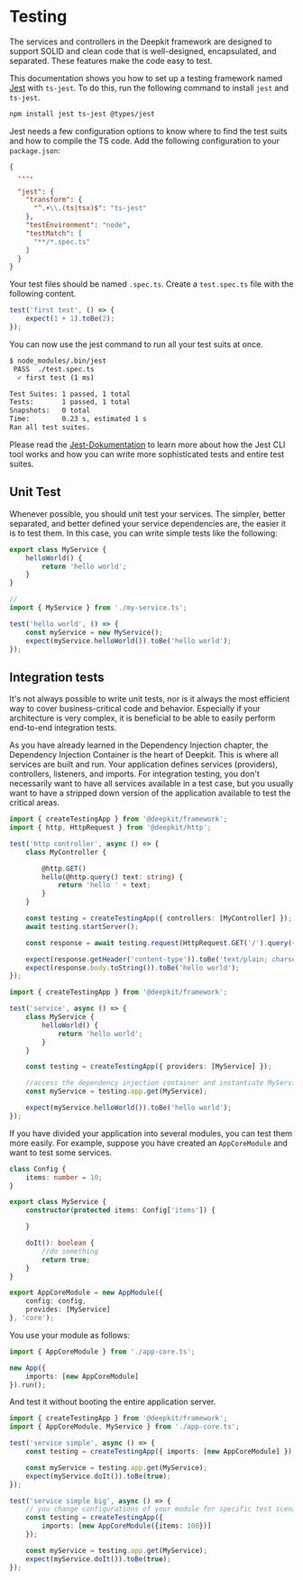 # Testing

The services and controllers in the Deepkit framework are designed to support SOLID and clean code that is well-designed, encapsulated, and separated. These features make the code easy to test.

This documentation shows you how to set up a testing framework named [Jest](https://jestjs.io) with `ts-jest`. To do this, run the following command to install `jest` and `ts-jest`.

```sh
npm install jest ts-jest @types/jest
```

Jest needs a few configuration options to know where to find the test suits and how to compile the TS code. Add the following configuration to your `package.json`:

```json title=package.json
{
  ...,

  "jest": {
    "transform": {
      "^.+\\.(ts|tsx)$": "ts-jest"
    },
    "testEnvironment": "node",
    "testMatch": [
      "**/*.spec.ts"
    ]
  }
}
```

Your test files should be named `.spec.ts`. Create a `test.spec.ts` file with the following content.

```typescript
test('first test', () => {
    expect(1 + 1).toBe(2);
});
```

You can now use the jest command to run all your test suits at once.

```sh
$ node_modules/.bin/jest
 PASS  ./test.spec.ts
  ✓ first test (1 ms)

Test Suites: 1 passed, 1 total
Tests:       1 passed, 1 total
Snapshots:   0 total
Time:        0.23 s, estimated 1 s
Ran all test suites.
```

Please read the [Jest-Dokumentation](https://jestjs.io) to learn more about how the Jest CLI tool works and how you can write more sophisticated tests and entire test suites.

## Unit Test

Whenever possible, you should unit test your services. The simpler, better separated, and better defined your service dependencies are, the easier it is to test them. In this case, you can write simple tests like the following:

```typescript
export class MyService {
    helloWorld() {
        return 'hello world';
    }
}
```

```typescript
//
import { MyService } from './my-service.ts';

test('hello world', () => {
    const myService = new MyService();
    expect(myService.helloWorld()).toBe('hello world');
});
```

## Integration tests

It's not always possible to write unit tests, nor is it always the most efficient way to cover business-critical code and behavior. Especially if your architecture is very complex, it is beneficial to be able to easily perform end-to-end integration tests.

As you have already learned in the Dependency Injection chapter, the Dependency Injection Container is the heart of Deepkit. This is where all services are built and run. Your application defines services (providers), controllers, listeners, and imports. For integration testing, you don't necessarily want to have all services available in a test case, but you usually want to have a stripped down version of the application available to test the critical areas.

```typescript
import { createTestingApp } from '@deepkit/framework';
import { http, HttpRequest } from '@deepkit/http';

test('http controller', async () => {
    class MyController {

        @http.GET()
        hello(@http.query() text: string) {
            return 'hello ' + text;
        }
    }

    const testing = createTestingApp({ controllers: [MyController] });
    await testing.startServer();

    const response = await testing.request(HttpRequest.GET('/').query({text: 'world'}));

    expect(response.getHeader('content-type')).toBe('text/plain; charset=utf-8');
    expect(response.body.toString()).toBe('hello world');
});
```

```typescript
import { createTestingApp } from '@deepkit/framework';

test('service', async () => {
    class MyService {
        helloWorld() {
            return 'hello world';
        }
    }

    const testing = createTestingApp({ providers: [MyService] });

    //access the dependency injection container and instantiate MyService
    const myService = testing.app.get(MyService);

    expect(myService.helloWorld()).toBe('hello world');
});
```

If you have divided your application into several modules, you can test them more easily. For example, suppose you have created an `AppCoreModule` and want to test some services.

```typescript
class Config {
    items: number = 10;
}

export class MyService {
    constructor(protected items: Config['items']) {

    }

    doIt(): boolean {
        //do something
        return true;
    }
}

export AppCoreModule = new AppModule({
    config: config,
    provides: [MyService]
}, 'core');
```

You use your module as follows:

```typescript
import { AppCoreModule } from './app-core.ts';

new App({
    imports: [new AppCoreModule]
}).run();
```

And test it without booting the entire application server.

```typescript
import { createTestingApp } from '@deepkit/framework';
import { AppCoreModule, MyService } from './app-core.ts';

test('service simple', async () => {
    const testing = createTestingApp({ imports: [new AppCoreModule] });

    const myService = testing.app.get(MyService);
    expect(myService.doIt()).toBe(true);
});

test('service simple big', async () => {
    // you change configurations of your module for specific test scenarios
    const testing = createTestingApp({
        imports: [new AppCoreModule({items: 100})]
    });

    const myService = testing.app.get(MyService);
    expect(myService.doIt()).toBe(true);
});
```
